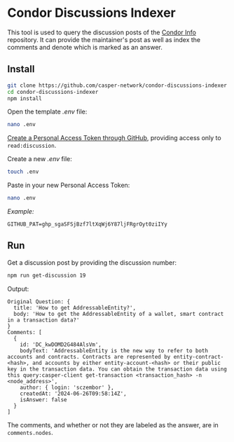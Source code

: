 # Condor Discussions Indexer

This tool is used to query the discussion posts of the [Condor Info](https://github.com/casper-network/condor-info) repository. It can provide the maintainer's post as well as index the comments and denote which is marked as an answer.

## Install

```bash
git clone https://github.com/casper-network/condor-discussions-indexer
cd condor-discussions-indexer
npm install
```

Open the template _.env_ file:

```bash
nano .env
```

[Create a Personal Access Token through GitHub](https://github.com/settings/tokens/new), providing access only to `read:discussion`.

Create a new _.env_ file:

```bash
touch .env
```

Paste in your new Personal Access Token:

```bash
nano .env
```

_Example:_

```
GITHUB_PAT=ghp_sgaSFSjBzf7ltXqWj6Y87ljFRgrOyt0ziIYy
```

## Run

Get a discussion post by providing the discussion number:

```bash
npm run get-discussion 19
```

Output:

```
Original Question: {
  title: 'How to get AddressableEntity?',
  body: 'How to get the AddressableEntity of a wallet, smart contract in a transaction data?'
}
Comments: [
  {
    id: 'DC_kwDOMD2G484AlsVm',
    bodyText: 'AddressableEntity is the new way to refer to both accounts and contracts. Contracts are represented by entity-contract-<hash>, and accounts by either entity-account-<hash> or their public key in the transaction data. You can obtain the transaction data using this query:casper-client get-transaction <transaction_hash> -n <node_address>',
    author: { login: 'sczembor' },
    createdAt: '2024-06-26T09:58:14Z',
    isAnswer: false
  }
]
```

The comments, and whether or not they are labeled as the answer, are in `comments.nodes`.
